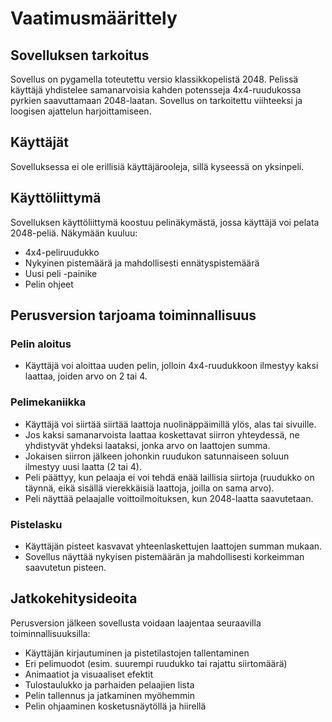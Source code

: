 # Vaatimusmäärittely

## Sovelluksen tarkoitus

Sovellus on pygamella toteutettu versio klassikkopelistä 2048. Pelissä käyttäjä yhdistelee samanarvoisia kahden potensseja 4x4-ruudukossa pyrkien saavuttamaan 2048-laatan. Sovellus on tarkoitettu viihteeksi ja loogisen ajattelun harjoittamiseen.

## Käyttäjät

Sovelluksessa ei ole erillisiä käyttäjärooleja, sillä kyseessä on yksinpeli.

## Käyttöliittymä

Sovelluksen käyttöliittymä koostuu pelinäkymästä, jossa käyttäjä voi pelata 2048-peliä. Näkymään kuuluu:

- 4x4-peliruudukko
- Nykyinen pistemäärä ja mahdollisesti ennätyspistemäärä
- Uusi peli -painike
- Pelin ohjeet

## Perusversion tarjoama toiminnallisuus

### Pelin aloitus

- Käyttäjä voi aloittaa uuden pelin, jolloin 4x4-ruudukkoon ilmestyy kaksi laattaa, joiden arvo on 2 tai 4.

### Pelimekaniikka

- Käyttäjä voi siirtää siirtää laattoja nuolinäppäimillä ylös, alas tai sivuille.
- Jos kaksi samanarvoista laattaa koskettavat siirron yhteydessä, ne yhdistyvät yhdeksi laataksi, jonka arvo on laattojen summa.
- Jokaisen siirron jälkeen johonkin ruudukon satunnaiseen soluun ilmestyy uusi laatta (2 tai 4).
- Peli päättyy, kun pelaaja ei voi tehdä enää laillisia siirtoja (ruudukko on täynnä, eikä sisällä vierekkäisiä laattoja, joilla on sama arvo).
- Peli näyttää pelaajalle voittoilmoituksen, kun 2048-laatta saavutetaan.

### Pistelasku

- Käyttäjän pisteet kasvavat yhteenlaskettujen laattojen summan mukaan.
- Sovellus näyttää nykyisen pistemäärän ja mahdollisesti korkeimman saavutetun pisteen.

## Jatkokehitysideoita

Perusversion jälkeen sovellusta voidaan laajentaa seuraavilla toiminnallisuuksilla:

- Käyttäjän kirjautuminen ja pistetilastojen tallentaminen
- Eri pelimuodot (esim. suurempi ruudukko tai rajattu siirtomäärä)
- Animaatiot ja visuaaliset efektit
- Tulostaulukko ja parhaiden pelaajien lista
- Pelin tallennus ja jatkaminen myöhemmin
- Pelin ohjaaminen kosketusnäytöllä ja hiirellä
